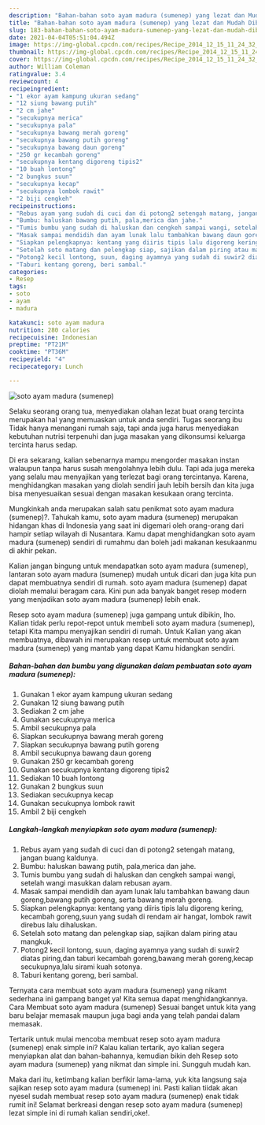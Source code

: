 ```yaml
---
description: "Bahan-bahan soto ayam madura (sumenep) yang lezat dan Mudah Dibuat"
title: "Bahan-bahan soto ayam madura (sumenep) yang lezat dan Mudah Dibuat"
slug: 183-bahan-bahan-soto-ayam-madura-sumenep-yang-lezat-dan-mudah-dibuat
date: 2021-04-04T05:51:04.494Z
image: https://img-global.cpcdn.com/recipes/Recipe_2014_12_15_11_24_32_60_3e5bcc1f16dcc1152d53/680x482cq70/soto-ayam-madura-sumenep-foto-resep-utama.jpg
thumbnail: https://img-global.cpcdn.com/recipes/Recipe_2014_12_15_11_24_32_60_3e5bcc1f16dcc1152d53/680x482cq70/soto-ayam-madura-sumenep-foto-resep-utama.jpg
cover: https://img-global.cpcdn.com/recipes/Recipe_2014_12_15_11_24_32_60_3e5bcc1f16dcc1152d53/680x482cq70/soto-ayam-madura-sumenep-foto-resep-utama.jpg
author: William Coleman
ratingvalue: 3.4
reviewcount: 4
recipeingredient:
- "1 ekor ayam kampung ukuran sedang"
- "12 siung bawang putih"
- "2 cm jahe"
- "secukupnya merica"
- "secukupnya pala"
- "secukupnya bawang merah goreng"
- "secukupnya bawang putih goreng"
- "secukupnya bawang daun goreng"
- "250 gr kecambah goreng"
- "secukupnya kentang digoreng tipis2"
- "10 buah lontong"
- "2 bungkus suun"
- "secukupnya kecap"
- "secukupnya lombok rawit"
- "2 biji cengkeh"
recipeinstructions:
- "Rebus ayam yang sudah di cuci dan di potong2 setengah matang, jangan buang kaldunya."
- "Bumbu: haluskan bawang putih, pala,merica dan jahe."
- "Tumis bumbu yang sudah di haluskan dan cengkeh sampai wangi, setelah wangi masukkan dalam rebusan ayam."
- "Masak sampai mendidih dan ayam lunak lalu tambahkan bawang daun goreng,bawang putih goreng, serta bawang merah goreng."
- "Siapkan pelengkapnya: kentang yang diiris tipis lalu digoreng kering, kecambah goreng,suun yang sudah di rendam air hangat, lombok rawit direbus lalu dihaluskan."
- "Setelah soto matang dan pelengkap siap, sajikan dalam piring atau mangkuk."
- "Potong2 kecil lontong, suun, daging ayamnya yang sudah di suwir2 diatas piring,dan taburi kecambah goreng,bawang merah goreng,kecap secukupnya,lalu sirami kuah sotonya."
- "Taburi kentang goreng, beri sambal."
categories:
- Resep
tags:
- soto
- ayam
- madura

katakunci: soto ayam madura 
nutrition: 280 calories
recipecuisine: Indonesian
preptime: "PT21M"
cooktime: "PT36M"
recipeyield: "4"
recipecategory: Lunch

---
```



![soto ayam madura (sumenep)](https://img-global.cpcdn.com/recipes/Recipe_2014_12_15_11_24_32_60_3e5bcc1f16dcc1152d53/680x482cq70/soto-ayam-madura-sumenep-foto-resep-utama.jpg)

Selaku seorang orang tua, menyediakan olahan lezat buat orang tercinta merupakan hal yang memuaskan untuk anda sendiri. Tugas seorang ibu Tidak hanya menangani rumah saja, tapi anda juga harus menyediakan kebutuhan nutrisi terpenuhi dan juga masakan yang dikonsumsi keluarga tercinta harus sedap.

Di era  sekarang, kalian sebenarnya mampu mengorder masakan instan walaupun tanpa harus susah mengolahnya lebih dulu. Tapi ada juga mereka yang selalu mau menyajikan yang terlezat bagi orang tercintanya. Karena, menghidangkan masakan yang diolah sendiri jauh lebih bersih dan kita juga bisa menyesuaikan sesuai dengan masakan kesukaan orang tercinta. 



Mungkinkah anda merupakan salah satu penikmat soto ayam madura (sumenep)?. Tahukah kamu, soto ayam madura (sumenep) merupakan hidangan khas di Indonesia yang saat ini digemari oleh orang-orang dari hampir setiap wilayah di Nusantara. Kamu dapat menghidangkan soto ayam madura (sumenep) sendiri di rumahmu dan boleh jadi makanan kesukaanmu di akhir pekan.

Kalian jangan bingung untuk mendapatkan soto ayam madura (sumenep), lantaran soto ayam madura (sumenep) mudah untuk dicari dan juga kita pun dapat membuatnya sendiri di rumah. soto ayam madura (sumenep) dapat diolah memalui beragam cara. Kini pun ada banyak banget resep modern yang menjadikan soto ayam madura (sumenep) lebih enak.

Resep soto ayam madura (sumenep) juga gampang untuk dibikin, lho. Kalian tidak perlu repot-repot untuk membeli soto ayam madura (sumenep), tetapi Kita mampu menyajikan sendiri di rumah. Untuk Kalian yang akan membuatnya, dibawah ini merupakan resep untuk membuat soto ayam madura (sumenep) yang mantab yang dapat Kamu hidangkan sendiri.

<!--inarticleads1-->

##### Bahan-bahan dan bumbu yang digunakan dalam pembuatan soto ayam madura (sumenep):

1. Gunakan 1 ekor ayam kampung ukuran sedang
1. Gunakan 12 siung bawang putih
1. Sediakan 2 cm jahe
1. Gunakan secukupnya merica
1. Ambil secukupnya pala
1. Siapkan secukupnya bawang merah goreng
1. Siapkan secukupnya bawang putih goreng
1. Ambil secukupnya bawang daun goreng
1. Gunakan 250 gr kecambah goreng
1. Gunakan secukupnya kentang digoreng tipis2
1. Sediakan 10 buah lontong
1. Gunakan 2 bungkus suun
1. Sediakan secukupnya kecap
1. Gunakan secukupnya lombok rawit
1. Ambil 2 biji cengkeh




<!--inarticleads2-->

##### Langkah-langkah menyiapkan soto ayam madura (sumenep):

1. Rebus ayam yang sudah di cuci dan di potong2 setengah matang, jangan buang kaldunya.
1. Bumbu: haluskan bawang putih, pala,merica dan jahe.
1. Tumis bumbu yang sudah di haluskan dan cengkeh sampai wangi, setelah wangi masukkan dalam rebusan ayam.
1. Masak sampai mendidih dan ayam lunak lalu tambahkan bawang daun goreng,bawang putih goreng, serta bawang merah goreng.
1. Siapkan pelengkapnya: kentang yang diiris tipis lalu digoreng kering, kecambah goreng,suun yang sudah di rendam air hangat, lombok rawit direbus lalu dihaluskan.
1. Setelah soto matang dan pelengkap siap, sajikan dalam piring atau mangkuk.
1. Potong2 kecil lontong, suun, daging ayamnya yang sudah di suwir2 diatas piring,dan taburi kecambah goreng,bawang merah goreng,kecap secukupnya,lalu sirami kuah sotonya.
1. Taburi kentang goreng, beri sambal.




Ternyata cara membuat soto ayam madura (sumenep) yang nikamt sederhana ini gampang banget ya! Kita semua dapat menghidangkannya. Cara Membuat soto ayam madura (sumenep) Sesuai banget untuk kita yang baru belajar memasak maupun juga bagi anda yang telah pandai dalam memasak.

Tertarik untuk mulai mencoba membuat resep soto ayam madura (sumenep) enak simple ini? Kalau kalian tertarik, ayo kalian segera menyiapkan alat dan bahan-bahannya, kemudian bikin deh Resep soto ayam madura (sumenep) yang nikmat dan simple ini. Sungguh mudah kan. 

Maka dari itu, ketimbang kalian berfikir lama-lama, yuk kita langsung saja sajikan resep soto ayam madura (sumenep) ini. Pasti kalian tiidak akan nyesel sudah membuat resep soto ayam madura (sumenep) enak tidak rumit ini! Selamat berkreasi dengan resep soto ayam madura (sumenep) lezat simple ini di rumah kalian sendiri,oke!.

